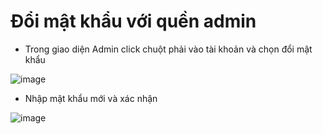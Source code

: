# Đổi mật khẩu với quền admin
- Trong giao diện Admin click chuột phải vào tài khoản và chọn đổi mật khẩu

![image](https://user-images.githubusercontent.com/105496635/187011535-8b4477e4-4d3c-4b78-b387-cc4c6c8d3052.png)

- Nhập mật khẩu mới và xác nhận

![image](https://user-images.githubusercontent.com/105496635/187011574-9813d34d-618b-418e-8a03-12effeb152d8.png)

